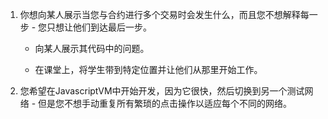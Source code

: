 1. 你想向某人展示当您与合约进行多个交易时会发生什么，而且您不想解释每一步 - 您只想让他们到达最后一步。

   - 向某人展示其代码中的问题。

   - 在课堂上，将学生带到特定位置并让他们从那里开始工作。

2. 您希望在JavascriptVM中开始开发，因为它很快，然后切换到另一个测试网络 - 但是您不想手动重复所有繁琐的点击操作以适应每个不同的网络。
